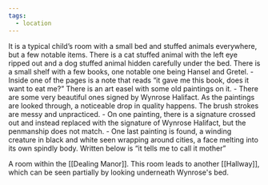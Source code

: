 ```yaml
---
tags:
  - location
---
```

It is a typical child’s room with a small bed and stuffed animals everywhere, but a few notable items. There is a cat stuffed animal with the left eye ripped out and a dog stuffed animal hidden carefully under the bed. There is a small shelf with a few books, one notable one being Hansel and Gretel. 
	- Inside one of the pages is a note that reads “it gave me this book, does it want to eat me?” 
There is an art easel with some old paintings on it. 
	- There are some very beautiful ones signed by Wynrose Halifact. As the paintings are looked through, a noticeable drop in quality happens. The brush strokes are messy and unpracticed. 
	- On one painting, there is a signature crossed out and instead replaced with the signature of Wynrose Halifact, but the penmanship does not match. 
	- One last painting is found, a winding creature in black and white seen wrapping around cities, a face melting into its own spindly body. Written below is “it tells me to call it mother”




A room within the [[Dealing Manor]]. This room leads to another [[Hallway]], which can be seen partially by looking underneath Wynrose's bed.